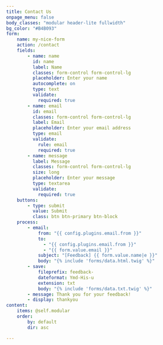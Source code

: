 ```yaml
---
title: Contact Us
onpage_menu: false
body_classes: "modular header-lite fullwidth"
bg_color: "#B4B093"
form:
    name: my-nice-form
    action: /contact
    fields:
        - name: name
          id: name
          label: Name
          classes: form-control form-control-lg
          placeholder: Enter your name
          autocomplete: on
          type: text
          validate:
            required: true
        - name: email
          id: email
          classes: form-control form-control-lg
          label: Email
          placeholder: Enter your email address
          type: email
          validate:
            rule: email
            required: true
        - name: message
          label: Message
          classes: form-control form-control-lg
          size: long
          placeholder: Enter your message
          type: textarea
          validate:
            required: true
    buttons:
        - type: submit
          value: Submit
          class: btn btn-primary btn-block
    process:
        - email:
            from: "{{ config.plugins.email.from }}"
            to:
              - "{{ config.plugins.email.from }}"
              - "{{ form.value.email }}"
            subject: "[Feedback] {{ form.value.name|e }}"
            body: "{% include 'forms/data.html.twig' %}"
        - save:
            fileprefix: feedback-
            dateformat: Ymd-His-u
            extension: txt
            body: "{% include 'forms/data.txt.twig' %}"
        - message: Thank you for your feedback!
        - display: thankyou    
content:
    items: @self.modular
    order:
        by: default
        dir: asc

---
```

